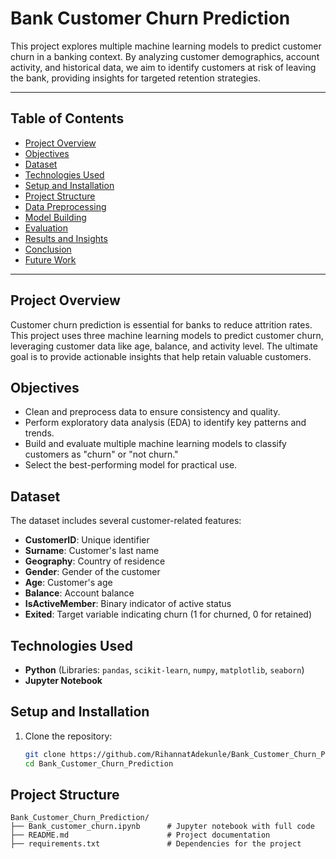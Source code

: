 # Bank Customer Churn Prediction

This project explores multiple machine learning models to predict customer churn in a banking context. By analyzing customer demographics, account activity, and historical data, we aim to identify customers at risk of leaving the bank, providing insights for targeted retention strategies.

---

## Table of Contents
- [Project Overview](#project-overview)
- [Objectives](#objectives)
- [Dataset](#dataset)
- [Technologies Used](#technologies-used)
- [Setup and Installation](#setup-and-installation)
- [Project Structure](#project-structure)
- [Data Preprocessing](#data-preprocessing)
- [Model Building](#model-building)
- [Evaluation](#evaluation)
- [Results and Insights](#results-and-insights)
- [Conclusion](#conclusion)
- [Future Work](#future-work)

---

## Project Overview
Customer churn prediction is essential for banks to reduce attrition rates. This project uses three machine learning models to predict customer churn, leveraging customer data like age, balance, and activity level. The ultimate goal is to provide actionable insights that help retain valuable customers.

## Objectives
- Clean and preprocess data to ensure consistency and quality.
- Perform exploratory data analysis (EDA) to identify key patterns and trends.
- Build and evaluate multiple machine learning models to classify customers as "churn" or "not churn."
- Select the best-performing model for practical use.

## Dataset
The dataset includes several customer-related features:
- **CustomerID**: Unique identifier
- **Surname**: Customer's last name
- **Geography**: Country of residence
- **Gender**: Gender of the customer
- **Age**: Customer's age
- **Balance**: Account balance
- **IsActiveMember**: Binary indicator of active status
- **Exited**: Target variable indicating churn (1 for churned, 0 for retained)

## Technologies Used
- **Python** (Libraries: `pandas`, `scikit-learn`, `numpy`, `matplotlib`, `seaborn`)
- **Jupyter Notebook**

## Setup and Installation
1. Clone the repository:
   ```bash
   git clone https://github.com/RihannatAdekunle/Bank_Customer_Churn_Prediction.git
   cd Bank_Customer_Churn_Prediction

 ## Project Structure
```plaintext
Bank_Customer_Churn_Prediction/
├── Bank_customer_churn.ipynb      # Jupyter notebook with full code
├── README.md                      # Project documentation
├── requirements.txt               # Dependencies for the project

